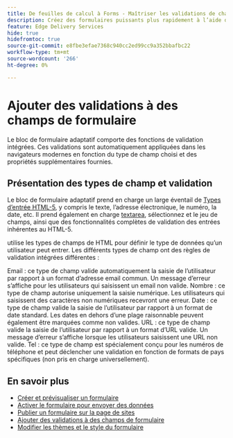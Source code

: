 ```yaml
---
title: De feuilles de calcul à Forms - Maîtriser les validations de champs de bloc de formulaire adaptatif
description: Créez des formulaires puissants plus rapidement à l’aide de feuilles de calcul et de champs de bloc de formulaire adaptatif ! Ce guide vous aide à créer des validations personnalisées pour les champs Bloc Forms d’EDS.
feature: Edge Delivery Services
hide: true
hidefromtoc: true
source-git-commit: e8fbe3efae7368c940cc2ed99cc9a352bbafbc22
workflow-type: tm+mt
source-wordcount: '266'
ht-degree: 0%

---
```



# Ajouter des validations à des champs de formulaire

Le bloc de formulaire adaptatif comporte des fonctions de validation intégrées. Ces validations sont automatiquement appliquées dans les navigateurs modernes en fonction du type de champ choisi et des propriétés supplémentaires fournies.

## Présentation des types de champ et validation

Le bloc de formulaire adaptatif prend en charge un large éventail de [Types d’entrée HTML-5](https://developer.mozilla.org/en-US/docs/Web/HTML/Element/input#input_types), y compris le texte, l’adresse électronique, le numéro, la date, etc. Il prend également en charge [textarea](https://developer.mozilla.org/en-US/docs/Web/HTML/Element/textarea), sélectionnez et le jeu de champs, ainsi que des fonctionnalités complètes de validation des entrées inhérentes au HTML-5.

utilise les types de champs de HTML pour définir le type de données qu’un utilisateur peut entrer. Les différents types de champ ont des règles de validation intégrées différentes :

Email : ce type de champ valide automatiquement la saisie de l’utilisateur par rapport à un format d’adresse email commun. Un message d’erreur s’affiche pour les utilisateurs qui saisissent un email non valide.
Nombre : ce type de champ autorise uniquement la saisie numérique. Les utilisateurs qui saisissent des caractères non numériques recevront une erreur.
Date : ce type de champ valide la saisie de l’utilisateur par rapport à un format de date standard. Les dates en dehors d’une plage raisonnable peuvent également être marquées comme non valides.
URL : ce type de champ valide la saisie de l’utilisateur par rapport à un format d’URL valide. Un message d’erreur s’affiche lorsque les utilisateurs saisissent une URL non valide.
Tel : ce type de champ est spécialement conçu pour les numéros de téléphone et peut déclencher une validation en fonction de formats de pays spécifiques (non pris en charge universellement).


## En savoir plus

* [Créer et prévisualiser un formulaire](/help/edge/docs/forms/create-forms.md)
* [Activer le formulaire pour envoyer des données](/help/edge/docs/forms/submit-forms.md)
* [Publier un formulaire sur la page de sites](/help/edge/docs/forms/publish-eds-forms.md)
* [Ajouter des validations à des champs de formulaire](/help/edge/docs/forms/validate-forms.md)
* [Modifier les thèmes et le style du formulaire](/help/edge/docs/forms/style-theme-forms.md)